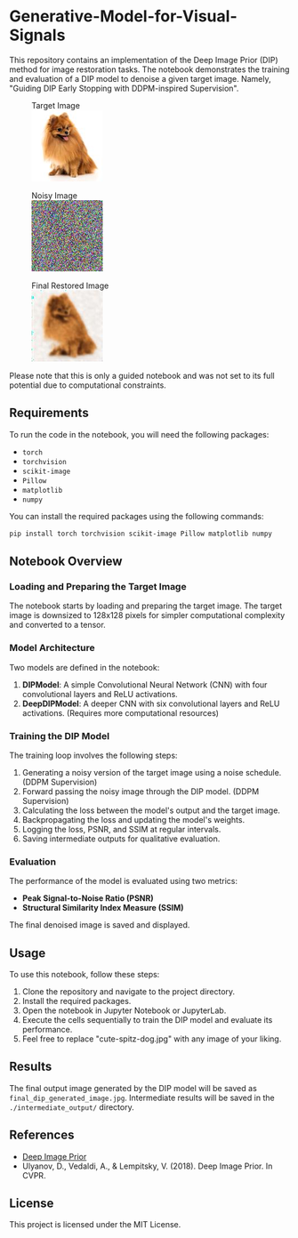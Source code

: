 # Generative-Model-for-Visual-Signals
This repository contains an implementation of the Deep Image Prior (DIP) method for image restoration tasks. The notebook demonstrates the training and evaluation of a DIP model to denoise a given target image. Namely, "Guiding DIP Early Stopping with DDPM-inspired Supervision". 

<figure>
  <figcaption>Target Image</figcaption>
  <img
  src="./target_image.jpg"
  alt="Target Image">
</figure>



<figure>
  <figcaption>Noisy Image</figcaption>
  <img
  src="./noisy_image.jpg"
  alt="Noisy Image">
</figure>



<figure>
  <figcaption>Final Restored Image</figcaption>
  <img
  src="./final_dip_generated_image.jpg"
  alt="Restored Image">
</figure>

Please note that this is only a guided notebook and was not set to its full potential due to computational constraints. 

## Requirements

To run the code in the notebook, you will need the following packages:

- `torch`
- `torchvision`
- `scikit-image`
- `Pillow`
- `matplotlib`
- `numpy`

You can install the required packages using the following commands:

```bash
pip install torch torchvision scikit-image Pillow matplotlib numpy
```

## Notebook Overview

### Loading and Preparing the Target Image

The notebook starts by loading and preparing the target image. The target image is downsized to 128x128 pixels for simpler computational complexity and converted to a tensor.

### Model Architecture

Two models are defined in the notebook:

1. **DIPModel**: A simple Convolutional Neural Network (CNN) with four convolutional layers and ReLU activations.
2. **DeepDIPModel**: A deeper CNN with six convolutional layers and ReLU activations. (Requires more computational resources)

### Training the DIP Model

The training loop involves the following steps:

1. Generating a noisy version of the target image using a noise schedule. (DDPM Supervision)
2. Forward passing the noisy image through the DIP model. (DDPM Supervision)
3. Calculating the loss between the model's output and the target image.
4. Backpropagating the loss and updating the model's weights.
5. Logging the loss, PSNR, and SSIM at regular intervals.
6. Saving intermediate outputs for qualitative evaluation.

### Evaluation

The performance of the model is evaluated using two metrics:
- **Peak Signal-to-Noise Ratio (PSNR)**
- **Structural Similarity Index Measure (SSIM)**

The final denoised image is saved and displayed.

## Usage

To use this notebook, follow these steps:

1. Clone the repository and navigate to the project directory.
2. Install the required packages.
3. Open the notebook in Jupyter Notebook or JupyterLab.
4. Execute the cells sequentially to train the DIP model and evaluate its performance.
5. Feel free to replace "cute-spitz-dog.jpg" with any image of your liking.

## Results

The final output image generated by the DIP model will be saved as `final_dip_generated_image.jpg`. Intermediate results will be saved in the `./intermediate_output/` directory.

## References

- [Deep Image Prior](https://dmitryulyanov.github.io/deep_image_prior)
- Ulyanov, D., Vedaldi, A., & Lempitsky, V. (2018). Deep Image Prior. In CVPR.

## License

This project is licensed under the MIT License.
